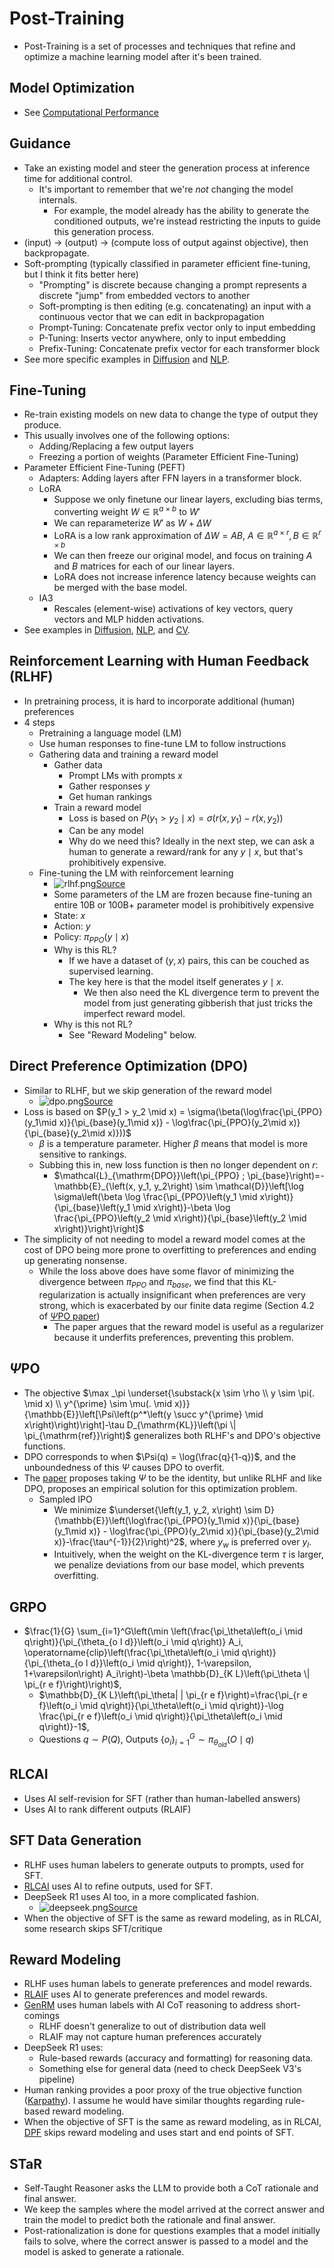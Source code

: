 # Post-Training

- Post-Training  is a set of processes and techniques that refine and optimize a machine learning model after it's been trained.

## Model Optimization

- See [Computational Performance](../25_compuational_performance/notes.md)

## Guidance

- Take an existing model and steer the generation process at inference time for additional control.
  - It's important to remember that we're _not_ changing the model internals. 
    - For example, the model already has the ability to generate the conditioned outputs, we're instead restricting the inputs to guide this generation process. 
- (input) -> (output) -> (compute loss of output against objective), then backpropagate.
- Soft-prompting (typically classified in parameter efficient fine-tuning, but I think it fits better here)
  - "Prompting" is discrete because changing a prompt represents a discrete "jump" from embedded vectors to another
  - Soft-prompting is then editing (e.g. concatenating) an input with a continuous vector that we can edit in backpropagation
  - Prompt-Tuning: Concatenate prefix vector only to input embedding
  - P-Tuning: Inserts vector anywhere, only to input embedding
  - Prefix-Tuning: Concatenate prefix vector for each transformer block
- See more specific examples in [Diffusion](../10_diffusion/notes.md) and [NLP](../17_nlp/post_training.md). 

## Fine-Tuning

- Re-train existing models on new data to change the type of output they produce.
- This usually involves one of the following options:
  - Adding/Replacing a few output layers
  - Freezing a portion of weights (Parameter Efficient Fine-Tuning)
- Parameter Efficient Fine-Tuning (PEFT)
  - Adapters: Adding layers after FFN layers in a transformer block.
  - LoRA
    - Suppose we only finetune our linear layers, excluding bias terms, converting weight $W \in \mathbb{R}^{a \times b}$ to $W'$
    - We can reparameterize $W'$ as $W + \Delta W$
    - LoRA is a low rank approximation of $\Delta W = AB$, $A \in \mathbb{R}^{a \times r}, B \in \mathbb{R}^{r \times b}$
    - We can then freeze our original model, and focus on training $A$ and $B$ matrices for each of our linear layers.
    - LoRA does not increase inference latency because weights can be merged with the base model. 
  - IA3
    - Rescales (element-wise) activations of key vectors, query vectors and MLP hidden activations.
- See examples in [Diffusion](../10_diffusion/notes.md), [NLP](../17_nlp/post_training.md), and [CV](../16_computer_vision/notes.md).

## Reinforcement Learning with Human Feedback (RLHF)

- In pretraining process, it is hard to incorporate additional (human) preferences
- 4 steps
  - Pretraining a language model (LM)
  - Use human responses to fine-tune LM to follow instructions
  - Gathering data and training a reward model
    - Gather data
      - Prompt LMs with prompts $x$
      - Gather responses $y$
      - Get human rankings
    - Train a reward model
      - Loss is based on $P(y_1 > y_2 \mid x) = \sigma(r(x,y_1) - r(x, y_2))$
      - Can be any model
      - Why do we need this? Ideally in the next step, we can ask a human to generate a reward/rank for any $y \mid x$, but that's prohibitively expensive.
  - Fine-tuning the LM with reinforcement learning
    - ![rlhf.png](rlhf.png)[Source](https://huggingface.co/blog/rlhf)
    - Some parameters of the LM are frozen because fine-tuning an entire 10B or 100B+ parameter model is prohibitively expensive
    - State: $x$
    - Action: $y$
    - Policy: $\pi_{PPO}(y \mid x)$
    - Why is this RL? 
      - If we have a dataset of $(y,x)$ pairs, this can be couched as supervised learning.
      - The key here is that the model itself generates $y \mid x$. 
        - We then also need the KL divergence term to prevent the model from just generating gibberish that just tricks the imperfect reward model. 
    - Why is this not RL?
        - See "Reward Modeling" below. 

## Direct Preference Optimization (DPO)

- Similar to RLHF, but we skip generation of the reward model
  - ![dpo.png](dpo.png)[Source](https://github.com/rasbt/LLMs-from-scratch/blob/main/ch07/04_preference-tuning-with-dpo/dpo-from-scratch.ipynb)
- Loss is based on $P(y_1 > y_2 \mid x) = \sigma(\beta(\log\frac{\pi_{PPO}(y_1\mid x)}{\pi_{base}(y_1\mid x)} - \log\frac{\pi_{PPO}(y_2\mid x)}{\pi_{base}(y_2\mid x)}))$
  - $\beta$ is a temperature parameter. Higher $\beta$ means that model is more sensitive to rankings.
  - Subbing this in, new loss function is then no longer dependent on $r:$ 
    - $\mathcal{L}_{\mathrm{DPO}}\left(\pi_{PPO} ; \pi_{base}\right)=-\mathbb{E}_{\left(x, y_1, y_2\right) \sim \mathcal{D}}\left[\log \sigma\left(\beta \log \frac{\pi_{PPO}\left(y_1 \mid x\right)}{\pi_{base}\left(y_1 \mid x\right)}-\beta \log \frac{\pi_{PPO}\left(y_2 \mid x\right)}{\pi_{base}\left(y_2 \mid x\right)}\right)\right]$
- The simplicity of not needing to model a reward model comes at the cost of DPO being more prone to overfitting to preferences and ending up generating nonsense.
  - While the loss above does have some flavor of minimizing the divergence between $\pi_{PPO}$ and $\pi_{base}$, we find that this KL-regularization is actually insignificant when preferences are very strong, which is exacerbated by our finite data regime (Section 4.2 of [$\Psi$PO paper](https://arxiv.org/pdf/2310.12036))
    - The paper argues that the reward model is useful as a regularizer because it underfits preferences, preventing this problem. 

## $\Psi$PO

- The objective $\max _\pi \underset{\substack{x \sim \rho \\ y \sim \pi(. \mid x) \\ y^{\prime} \sim \mu(. \mid x)}}{\mathbb{E}}\left[\Psi\left(p^*\left(y \succ y^{\prime} \mid x\right)\right)\right]-\tau D_{\mathrm{KL}}\left(\pi \| \pi_{\mathrm{ref}}\right)$ generalizes both RLHF's and DPO's objective functions. 
- DPO corresponds to when $\Psi(q) = \log(\frac{q}{1-q})$, and the unboundedness of this $\Psi$ causes DPO to overfit. 
- The [paper](https://arxiv.org/pdf/2310.12036) proposes taking $\Psi$ to be the identity, but unlike RLHF and like DPO, proposes an empirical solution for this optimization problem. 
  - Sampled IPO
    - We minimize $\underset{\left(y_1, y_2, x\right) \sim D}{\mathbb{E}}\left(\log\frac{\pi_{PPO}(y_1\mid x)}{\pi_{base}(y_1\mid x)} - \log\frac{\pi_{PPO}(y_2\mid x)}{\pi_{base}(y_2\mid x)}-\frac{\tau^{-1}}{2}\right)^2$, where $y_w$ is preferred over $y_l$.
    - Intuitively, when the weight on the KL-divergence term $\tau$ is larger, we penalize deviations from our base model, which prevents overfitting.

## GRPO

- $\frac{1}{G} \sum_{i=1}^G\left(\min \left(\frac{\pi_\theta\left(o_i \mid q\right)}{\pi_{\theta_{o l d}}\left(o_i \mid q\right)} A_i, \operatorname{clip}\left(\frac{\pi_\theta\left(o_i \mid q\right)}{\pi_{\theta_{o l d}}\left(o_i \mid q\right)}, 1-\varepsilon, 1+\varepsilon\right) A_i\right)-\beta \mathbb{D}_{K L}\left(\pi_\theta \| \pi_{r e f}\right)\right)$,
  - $\mathbb{D}_{K L}\left(\pi_\theta| | \pi_{r e f}\right)=\frac{\pi_{r e f}\left(o_i \mid q\right)}{\pi_\theta\left(o_i \mid q\right)}-\log \frac{\pi_{r e f}\left(o_i \mid q\right)}{\pi_\theta\left(o_i \mid q\right)}-1$,
  - Questions $q \sim P(Q),$ Outputs $\left\{o_i\right\}_{i=1}^G \sim \pi_{\theta_{o l d}}(O \mid q)$

## RLCAI

- Uses AI self-revision for SFT (rather than human-labelled answers)
- Uses AI to rank different outputs (RLAIF)

## SFT Data Generation

- RLHF uses human labelers to generate outputs to prompts, used for SFT.
- [RLCAI](../23_safety/03_alignment.md) uses AI to refine outputs, used for SFT. 
- DeepSeek R1 uses AI too, in a more complicated fashion. 
  - ![deepseek.png](deepseek.png)[Source](https://fireworks.ai/blog/deepseek-r1-deepdive)
- When the objective of SFT is the same as reward modeling, as in RLCAI, some research skips SFT/critique

## Reward Modeling

- RLHF uses human labels to generate preferences and model rewards.
- [RLAIF](../23_safety/03_alignment.md) uses AI to generate preferences and model rewards.
- [GenRM](https://arxiv.org/pdf/2410.12832) uses human labels with AI CoT reasoning to address short-comings
  - RLHF doesn't generalize to out of distribution data well
  - RLAIF may not capture human preferences accurately
- DeepSeek R1 uses:
  - Rule-based rewards (accuracy and formatting) for reasoning data.
  - Something else for general data (need to check DeepSeek V3's pipeline)
- Human ranking provides a poor proxy of the true objective function ([Karpathy](https://x.com/karpathy/status/1821277264996352246?lang=en)). I assume he would have similar thoughts regarding rule-based reward modeling.
- When the objective of SFT is the same as reward modeling, as in RLCAI, [DPF](https://arxiv.org/pdf/2402.07896) skips reward modeling and uses start and end points of SFT.

## STaR

- Self-Taught Reasoner asks the LLM to provide both a CoT rationale and final answer.
- We keep the samples where the model arrived at the correct answer and train the model to predict both the rationale and final answer.
- Post-rationalization is done for questions examples that a model initially fails to solve, where the correct answer is passed to a model and the model is asked to generate a rationale.  